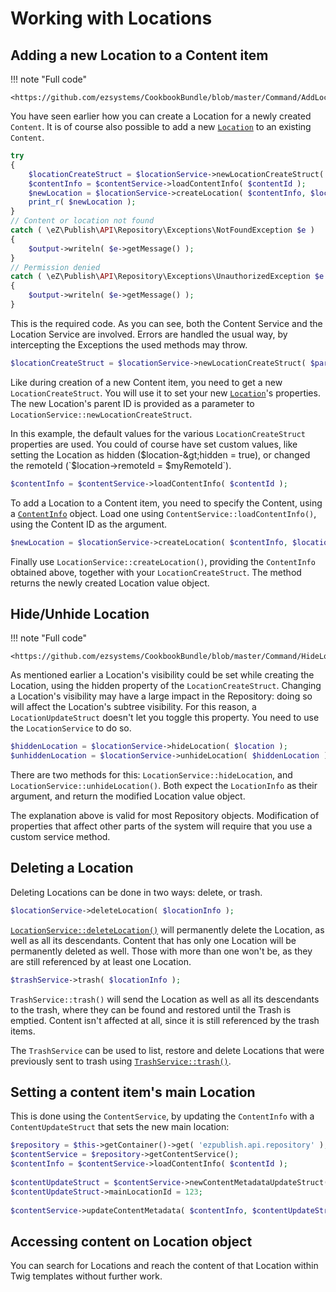 # Working with Locations
 
## Adding a new Location to a Content item
 
!!! note "Full code"
 
    <https://github.com/ezsystems/CookbookBundle/blob/master/Command/AddLocationToContentCommand.php>
 
You have seen earlier how you can create a Location for a newly created `Content`. It is of course also possible to add a new [`Location`](https://github.com/ezsystems/ezpublish-kernel/blob/master/eZ/Publish/API/Repository/Values/Content/Location.php) to an existing `Content`.
 
``` php
try
{
    $locationCreateStruct = $locationService->newLocationCreateStruct( $parentLocationId );
    $contentInfo = $contentService->loadContentInfo( $contentId );
    $newLocation = $locationService->createLocation( $contentInfo, $locationCreateStruct );
    print_r( $newLocation );
}
// Content or location not found
catch ( \eZ\Publish\API\Repository\Exceptions\NotFoundException $e )
{
    $output->writeln( $e->getMessage() );
}
// Permission denied
catch ( \eZ\Publish\API\Repository\Exceptions\UnauthorizedException $e )
{
    $output->writeln( $e->getMessage() );
}
```

This is the required code. As you can see, both the Content Service and the Location Service are involved. Errors are handled the usual way, by intercepting the Exceptions the used methods may throw.
 
``` php
$locationCreateStruct = $locationService->newLocationCreateStruct( $parentLocationId );
```
 
Like during creation of a new Content item, you need to get a new `LocationCreateStruct`. You will use it to set your new [`Location`](https://github.com/ezsystems/ezpublish-kernel/blob/master/eZ/Publish/API/Repository/Values/Content/Location.php)'s properties. The new Location's parent ID is provided as a parameter to `LocationService::newLocationCreateStruct`.
 
In this example, the default values for the various `LocationCreateStruct` properties are used. You could of course have set custom values, like setting the Location as hidden ($location-&gt;hidden = true), or changed the remoteId (`$location->remoteId = $myRemoteId`).
 
``` php
$contentInfo = $contentService->loadContentInfo( $contentId );
```
 
To add a Location to a Content item, you need to specify the Content, using a [`ContentInfo`](http://apidoc.ez.no/sami/trunk/NS/html/eZ/Publish/API/Repository/Values/Content/ContentInfo.html) object. Load one using `ContentService::loadContentInfo()`, using the Content ID as the argument.
 
``` php
$newLocation = $locationService->createLocation( $contentInfo, $locationCreateStruct );
```
 
Finally use `LocationService::createLocation()`, providing the `ContentInfo` obtained above, together with your `LocationCreateStruct`. The method returns the newly created Location value object.
 
## Hide/Unhide Location
 
!!! note "Full code"

    <https://github.com/ezsystems/CookbookBundle/blob/master/Command/HideLocationCommand.php>
 
As mentioned earlier a Location's visibility could be set while creating the Location, using the hidden property of the `LocationCreateStruct`. Changing a Location's visibility may have a large impact in the Repository: doing so will affect the Location's subtree visibility. For this reason, a `LocationUpdateStruct` doesn't let you toggle this property. You need to use the `LocationService` to do so.
 
``` php
$hiddenLocation = $locationService->hideLocation( $location );
$unhiddenLocation = $locationService->unhideLocation( $hiddenLocation );
```
 
There are two methods for this: `LocationService::hideLocation`, and `LocationService::unhideLocation()`. Both expect the `LocationInfo` as their argument, and return the modified Location value object.
 
The explanation above is valid for most Repository objects. Modification of properties that affect other parts of the system will require that you use a custom service method.
 
## Deleting a Location
 
Deleting Locations can be done in two ways: delete, or trash.
 
``` php
$locationService->deleteLocation( $locationInfo );
```
 
[`LocationService::deleteLocation()`](http://apidoc.ez.no/sami/trunk/NS/html/eZ/Publish/API/Repository/LocationService.html#method_deleteLocation) will permanently delete the Location, as well as all its descendants. Content that has only one Location will be permanently deleted as well. Those with more than one won't be, as they are still referenced by at least one Location.
 
``` php
$trashService->trash( $locationInfo );
```
 
`TrashService::trash()` will send the Location as well as all its descendants to the trash, where they can be found and restored until the Trash is emptied. Content isn't affected at all, since it is still referenced by the trash items.
 
The `TrashService` can be used to list, restore and delete Locations that were previously sent to trash using [`TrashService::trash()`](http://apidoc.ez.no/sami/trunk/NS/html/eZ/Publish/API/Repository/TrashService.html#method_trash).
 
## Setting a content item's main Location
 
This is done using the `ContentService`, by updating the `ContentInfo` with a `ContentUpdateStruct` that sets the new main location:
 
``` php
$repository = $this->getContainer()->get( 'ezpublish.api.repository' );
$contentService = $repository->getContentService();
$contentInfo = $contentService->loadContentInfo( $contentId );
 
$contentUpdateStruct = $contentService->newContentMetadataUpdateStruct();
$contentUpdateStruct->mainLocationId = 123;
 
$contentService->updateContentMetadata( $contentInfo, $contentUpdateStruct );
```

## Accessing content on Location object

You can search for Locations and reach the content of that Location within Twig templates without further work.
